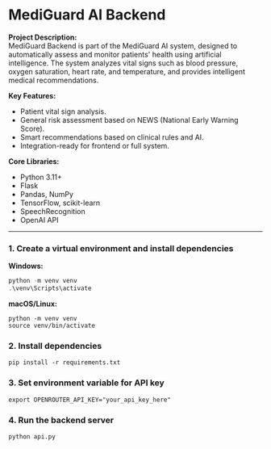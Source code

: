 # MediGuard AI Backend

**Project Description:**  
MediGuard Backend is part of the MediGuard AI system, designed to automatically assess and monitor patients' health using artificial intelligence. The system analyzes vital signs such as blood pressure, oxygen saturation, heart rate, and temperature, and provides intelligent medical recommendations.

**Key Features:**  
- Patient vital sign analysis.  
- General risk assessment based on NEWS (National Early Warning Score).  
- Smart recommendations based on clinical rules and AI.  
- Integration-ready for frontend or full system.

**Core Libraries:**  
- Python 3.11+  
- Flask  
- Pandas, NumPy  
- TensorFlow, scikit-learn  
- SpeechRecognition  
- OpenAI API

---

### 1. Create a virtual environment and install dependencies
**Windows:**
```powershell
python -m venv venv
.\venv\Scripts\activate

```
**macOS/Linux:**
```
python -m venv venv
source venv/bin/activate
```
### 2. Install dependencies
```
pip install -r requirements.txt
```
### 3. Set environment variable for API key
```
export OPENROUTER_API_KEY="your_api_key_here"
```
### 4. Run the backend server
```
python api.py

